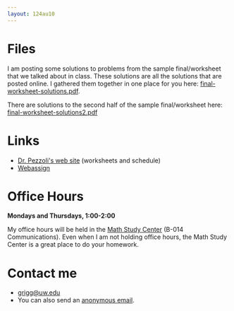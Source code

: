 ```yaml
---
layout: 124au10
---
```


# Files

I am posting some solutions to problems from the sample final/worksheet
that we talked about in class. These solutions are all the solutions
that are posted online. I gathered them together in one place for you
here: [final-worksheet-solutions.pdf](final-worksheet-solutions.pdf).

There are solutions to the second half of the sample final/worksheet
here: [final-worksheet-solutions2.pdf](final-worksheet-solutions2.pdf)

# Links

-   [Dr. Pezzoli's web
    site](http://math.washington.edu/~pezzoli/classes/124/124.html)
    (worksheets and schedule)
-   [Webassign](https://www.webassign.net/washington/login.html)

# Office Hours

**Mondays and Thursdays, 1:00-2:00**

My office hours will be held in the [Math Study
Center](http://www.math.washington.edu/msc/) (B-014 Communications).
Even when I am not holding office hours, the Math Study Center is a
great place to do your homework.

# Contact me

-   <grigg@uw.edu>
-   You can also send an [anonymous
    email](https://catalysttools.washington.edu/umail/form/grigg/2621).

